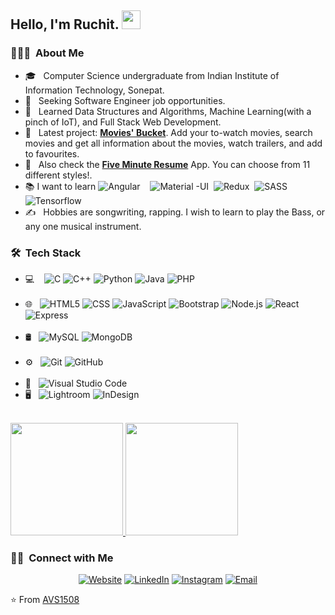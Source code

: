 <h2> Hello, I'm Ruchit. <img src="https://raw.githubusercontent.com/iampavangandhi/iampavangandhi/master/gifs/Hi.gif" width="30px"> </h2>

<h3> 👨🏻‍💻 &nbsp;About Me </h3>

- 🎓 &nbsp; Computer Science undergraduate from Indian Institute of Information Technology, Sonepat.
- 💼 &nbsp; Seeking Software Engineer job opportunities.
- 🌱 &nbsp; Learned Data Structures and Algorithms, Machine Learning(with a pinch of IoT), and Full Stack Web Development.
- 🔭 &nbsp; Latest project: <a href="https://movies-bucket.herokuapp.com/">**Movies' Bucket**</a>. Add your to-watch movies, search movies and get all information about the movies, watch trailers, and add to favourites.
- 🔭 &nbsp; Also check the <a href="https://five-minute-resume.herokuapp.com/">**Five Minute Resume**</a> App. You can choose from 11 different styles!.
- :books: I want to learn ![Angular](https://img.shields.io/badge/-Angular-333333?style=flat&logo=angular) &nbsp;&nbsp; ![Material -UI](https://img.shields.io/badge/-Material%20UI-333333?style=flat&logo=material-ui)&nbsp;&nbsp;![Redux](https://img.shields.io/badge/-Redux-333333?style=flat&logo=redux)&nbsp;&nbsp;![SASS](https://img.shields.io/badge/-SASS-333333?style=flat&logo=sass)&nbsp;&nbsp;
![Tensorflow](https://img.shields.io/badge/-TensorFlow-333333?style=flat&logo=tensorflow)
- ✍️ &nbsp; Hobbies are songwriting, rapping. I wish to learn to play the Bass, or any one musical instrument.

<h3> 🛠 &nbsp;Tech Stack</h3>

- 💻 &nbsp;&nbsp;
  ![C](https://img.shields.io/badge/--333333?style=flat&logo=C)
  ![C++](https://img.shields.io/badge/-C++-333333?style=flat&logo=C%2B%2B&logoColor=00599C)
  ![Python](https://img.shields.io/badge/-Python-333333?style=flat&logo=Python)
  ![Java](https://img.shields.io/badge/-Java-333333?style=flat&logo=Java)
  ![PHP](https://img.shields.io/badge/-PHP-333333?style=flat&logo=PHP)<br/><br/>
- 🌐 &nbsp;
  ![HTML5](https://img.shields.io/badge/-HTML5-333333?style=flat&logo=HTML5)
  ![CSS](https://img.shields.io/badge/-CSS-333333?style=flat&logo=CSS3&logoColor=1572B6)
  ![JavaScript](https://img.shields.io/badge/-JavaScript-333333?style=flat&logo=javascript)
  ![Bootstrap](https://img.shields.io/badge/-Bootstrap-333333?style=flat&logo=bootstrap&logoColor=563D7C)
  ![Node.js](https://img.shields.io/badge/-Node.js-333333?style=flat&logo=node.js)
  ![React](https://img.shields.io/badge/-React-333333?style=flat&logo=react)
  ![Express](https://img.shields.io/badge/-Express-333333?style=flat&logo=express)<br/><br/>
- 🛢 &nbsp;
  ![MySQL](https://img.shields.io/badge/-MySQL-333333?style=flat&logo=mysql)
  ![MongoDB](https://img.shields.io/badge/-MongoDB-333333?style=flat&logo=mongodb)<br/><br/>
- ⚙️ &nbsp;
  ![Git](https://img.shields.io/badge/-Git-333333?style=flat&logo=git)
  ![GitHub](https://img.shields.io/badge/-GitHub-333333?style=flat&logo=github)<br/><br/>
- 🔧 &nbsp;
  ![Visual Studio Code](https://img.shields.io/badge/-Visual%20Studio%20Code-333333?style=flat&logo=visual-studio-code&logoColor=007ACC)
- 🖥 &nbsp;
  ![Lightroom](https://img.shields.io/badge/-Photoshop-333333?style=flat&logo=adobe-lightroom)
  ![InDesign](https://img.shields.io/badge/-InDesign-333333?style=flat&logo=adobe-indesign)

<br/>

<a href="https://github.com/AVS1508">
  <img height="180em" src="https://github-readme-stats.vercel.app/api?username=AVS1508&theme=buefy&show_icons=true" />
  <img height="180em" src="https://github-readme-stats.vercel.app/api/top-langs/?username=AVS1508&theme=buefy&layout=compact" />
</a>

<br/>

<h3> 🤝🏻 &nbsp;Connect with Me </h3>

<p align="center">
<a href="https://www.adityavsingh.com/"><img alt="Website" src="https://img.shields.io/badge/Website-www.adityavsingh.com-blue?style=flat-square&logo=google-chrome"></a>
<a href="https://www.linkedin.com/in/AVS1508/"><img alt="LinkedIn" src="https://img.shields.io/badge/LinkedIn-Aditya%20Vikram%20Singh-blue?style=flat-square&logo=linkedin"></a>
<a href="https://www.instagram.com/adityavs_/"><img alt="Instagram" src="https://img.shields.io/badge/Instagram-adityavs__-blue?style=flat-square&logo=instagram"></a>
<a href="mailto:avsingh@umass.edu"><img alt="Email" src="https://img.shields.io/badge/Email-avsingh@umass.edu-blue?style=flat-square&logo=gmail"></a>
</p>

⭐️ From [AVS1508](https://github.com/AVS1508)
